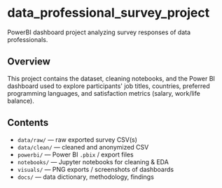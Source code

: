 # data_professional_survey_project
PowerBI dashboard project analyzing survey responses of data professionals.  
## Overview
This project contains the dataset, cleaning notebooks, and the Power BI dashboard used to explore participants' job titles, countries, preferred programming languages, and satisfaction metrics (salary, work/life balance).

## Contents
- `data/raw/` — raw exported survey CSV(s)
- `data/clean/` — cleaned and anonymized CSV
- `powerbi/` — Power BI `.pbix` / export files
- `notebooks/` — Jupyter notebooks for cleaning & EDA
- `visuals/` — PNG exports / screenshots of dashboards
- `docs/` — data dictionary, methodology, findings 
